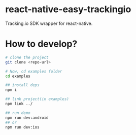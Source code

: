 # react-native-easy-trackingio
Tracking.io SDK wrapper for react-native.

# How to develop?

```bash
# clone the project
git clone <repo-url>

# Now, cd examples folder
cd examples

## install deps
npm i

## link project(in examples)
npm link ../

## run demo
npm run dev:android
## or
npm run dev:ios
```
